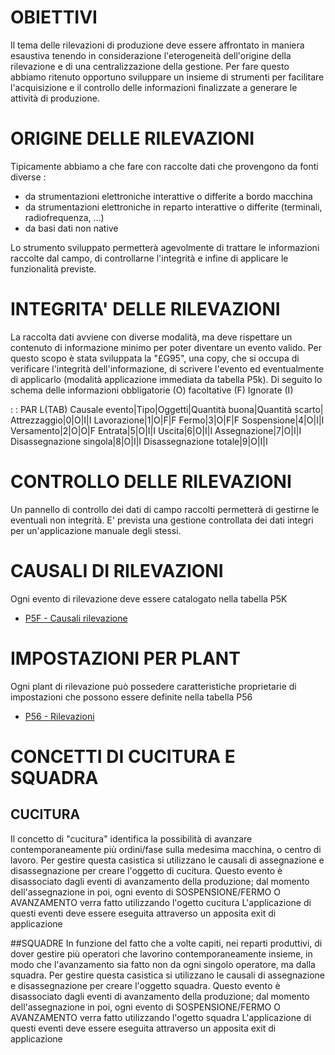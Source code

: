 # OBIETTIVI
Il tema delle rilevazioni di produzione deve essere affrontato in maniera esaustiva tenendo in considerazione l'eterogeneità dell'origine della rilevazione e di una centralizzazione della gestione. Per fare questo abbiamo ritenuto opportuno sviluppare un insieme di strumenti per facilitare l'acquisizione e il controllo delle informazioni finalizzate a generare le attività di produzione.

# ORIGINE DELLE RILEVAZIONI
Tipicamente abbiamo a che fare con raccolte dati che provengono da fonti diverse : 
* da strumentazioni elettroniche interattive o differite a bordo macchina
* da strumentazioni elettroniche in reparto interattive o differite (terminali, radiofrequenza, ...)
* da basi dati non native

Lo strumento sviluppato permetterà agevolmente di trattare le informazioni raccolte dal campo, di controllarne l'integrità e infine di applicare le funzionalità previste.

# INTEGRITA' DELLE RILEVAZIONI
La raccolta dati avviene con diverse modalità, ma deve rispettare un contenuto di informazione minimo per poter  diventare un evento valido. Per questo scopo è stata sviluppata la "£G95", una copy, che si occupa di verificare l'integrità dell'informazione, di scrivere l'evento ed eventualmente di applicarlo (modalità applicazione immediata da tabella P5k). Di seguito lo schema delle informazioni obbligatorie (O) facoltative (F) Ignorate (I)

 :  : PAR L(TAB)
Causale evento|Tipo|Oggetti|Quantità buona|Quantità scarto|
Attrezzaggio|0|O|I|I
Lavorazione|1|O|F|F
Fermo|3|O|F|F
Sospensione|4|O|I|I
Versamento|2|O|O|F
Entrata|5|O|I|I
Uscita|6|O|I|I
Assegnazione|7|O|I|I
Disassegnazione singola|8|O|I|I
Disassegnazione totale|9|O|I|I



# CONTROLLO DELLE RILEVAZIONI
Un pannello di controllo dei dati di campo raccolti permetterà di gestirne le eventuali non integrità. E' prevista una gestione controllata dei dati integri per un'applicazione manuale degli stessi.

# CAUSALI DI RILEVAZIONI
Ogni evento di rilevazione deve essere catalogato nella tabella P5K
- [P5F - Causali rilevazione](Sorgenti/MB/DOC_OGG/TA_P5K)

# IMPOSTAZIONI PER PLANT
Ogni plant di rilevazione può possedere caratteristiche proprietarie di impostazioni che possono essere definite nella tabella P56
- [P56 - Rilevazioni](Sorgenti/MB/DOC_OGG/TA_P56)

# CONCETTI DI CUCITURA E SQUADRA
## CUCITURA
Il concetto di "cucitura" identifica la possibilità di avanzare contemporaneamente più ordini/fase sulla medesima macchina, o centro di lavoro.
Per gestire questa casistica si utilizzano le causali di assegnazione e disassegnazione per creare  l'oggetto di cucitura.
Questo evento è disassociato dagli eventi di avanzamento della produzione; dal momento dell'assegnazione in poi, ogni evento di SOSPENSIONE/FERMO O AVANZAMENTO verra fatto utilizzando l'ogetto cucitura
L'applicazione di questi eventi deve essere eseguita attraverso un apposita exit di applicazione

##SQUADRE
In funzione del fatto che a volte capiti, nei reparti produttivi, di dover gestire più operatori che lavorino contemporaneamente insieme, in modo che l'avanzamento sia fatto non da ogni singolo operatore, ma dalla squadra.
Per gestire questa casistica si utilizzano le causali di assegnazione e disassegnazione per creare  l'oggetto squadra.
Questo evento è disassociato dagli eventi di avanzamento della produzione; dal momento dell'assegnazione in poi, ogni evento di SOSPENSIONE/FERMO O AVANZAMENTO verra fatto utilizzando l'ogetto squadra
L'applicazione di questi eventi deve essere eseguita attraverso un apposita exit di applicazione
